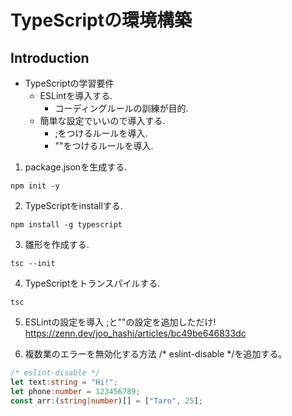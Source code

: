 # TypeScriptの環境構築

## Introduction 
- TypeScriptの学習要件
  - ESLintを導入する.
    - コーディングルールの訓練が目的.
  - 簡単な設定でいいので導入する.
    - ;をつけるルールを導入.
    - ""をつけるルールを導入.

1. package.jsonを生成する.
```
npm init -y
```

2. TypeScriptをinstallする.
```
npm install -g typescript
```

3. 雛形を作成する.
```
tsc --init
```

4. TypeScriptをトランスパイルする.
```
tsc
```

5. ESLintの設定を導入
;と""の設定を追加しただけ!
https://zenn.dev/joo_hashi/articles/bc49be646833dc

6. 複数業のエラーを無効化する方法
/* eslint-disable */を追加する。
```ts
/* eslint-disable */
let text:string = "Hi!";
let phone:number = 123456789;
const arr:(string|number)[] = ["Taro", 25];
```
